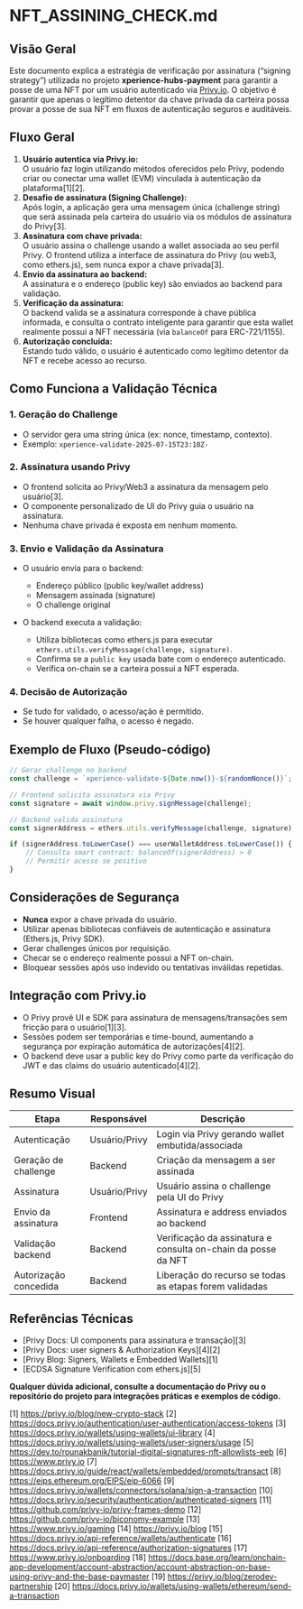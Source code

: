 # NFT_ASSINING_CHECK.md

## Visão Geral

Este documento explica a estratégia de verificação por assinatura (“signing strategy”) utilizada no projeto **xperience-hubs-payment** para garantir a posse de uma NFT por um usuário autenticado via [Privy.io](https://privy.io). O objetivo é garantir que apenas o legítimo detentor da chave privada da carteira possa provar a posse de sua NFT em fluxos de autenticação seguros e auditáveis.

## Fluxo Geral

1. **Usuário autentica via Privy.io:**  
   O usuário faz login utilizando métodos oferecidos pelo Privy, podendo criar ou conectar uma wallet (EVM) vinculada à autenticação da plataforma[1][2].
2. **Desafio de assinatura (Signing Challenge):**  
   Após login, a aplicação gera uma mensagem única (challenge string) que será assinada pela carteira do usuário via os módulos de assinatura do Privy[3].
3. **Assinatura com chave privada:**  
   O usuário assina o challenge usando a wallet associada ao seu perfil Privy. O frontend utiliza a interface de assinatura do Privy (ou web3, como ethers.js), sem nunca expor a chave privada[3].
4. **Envio da assinatura ao backend:**  
   A assinatura e o endereço (public key) são enviados ao backend para validação.
5. **Verificação da assinatura:**  
   O backend valida se a assinatura corresponde à chave pública informada, e consulta o contrato inteligente para garantir que esta wallet realmente possui a NFT necessária (via `balanceOf` para ERC-721/1155).
6. **Autorização concluída:**  
   Estando tudo válido, o usuário é autenticado como legítimo detentor da NFT e recebe acesso ao recurso.

## Como Funciona a Validação Técnica

### 1. Geração do Challenge

- O servidor gera uma string única (ex: nonce, timestamp, contexto).
- Exemplo: `xperience-validate-2025-07-15T23:10Z-`

### 2. Assinatura usando Privy

- O frontend solicita ao Privy/Web3 a assinatura da mensagem pelo usuário[3].
- O componente personalizado de UI do Privy guia o usuário na assinatura.
- Nenhuma chave privada é exposta em nenhum momento.

### 3. Envio e Validação da Assinatura

- O usuário envia para o backend:
  - Endereço público (public key/wallet address)
  - Mensagem assinada (signature)
  - O challenge original
  
- O backend executa a validação:
  - Utiliza bibliotecas como ethers.js para executar `ethers.utils.verifyMessage(challenge, signature)`.
  - Confirma se a `public key` usada bate com o endereço autenticado.
  - Verifica on-chain se a carteira possui a NFT esperada.

### 4. Decisão de Autorização

- Se tudo for validado, o acesso/ação é permitido.
- Se houver qualquer falha, o acesso é negado.

## Exemplo de Fluxo (Pseudo-código)

```js
// Gerar challenge no backend
const challenge = `xperience-validate-${Date.now()}-${randomNonce()}`;

// Frontend solicita assinatura via Privy
const signature = await window.privy.signMessage(challenge);

// Backend valida assinatura
const signerAddress = ethers.utils.verifyMessage(challenge, signature);

if (signerAddress.toLowerCase() === userWalletAddress.toLowerCase()) {
    // Consulta smart contract: balanceOf(signerAddress) > 0
    // Permitir acesso se positivo
}
```

## Considerações de Segurança

- **Nunca** expor a chave privada do usuário.
- Utilizar apenas bibliotecas confiáveis de autenticação e assinatura (Ethers.js, Privy SDK).
- Gerar challenges únicos por requisição.
- Checar se o endereço realmente possui a NFT on-chain.
- Bloquear sessões após uso indevido ou tentativas inválidas repetidas.

## Integração com Privy.io

- O Privy provê UI e SDK para assinatura de mensagens/transações sem fricção para o usuário[1][3].
- Sessões podem ser temporárias e time-bound, aumentando a segurança por expiração automática de autorizações[4][2].
- O backend deve usar a public key do Privy como parte da verificação do JWT e das claims do usuário autenticado[4][2].

## Resumo Visual

| Etapa                     | Responsável | Descrição                                                                                 |
|---------------------------|-------------|------------------------------------------------------------------------------------------|
| Autenticação               | Usuário/Privy    | Login via Privy gerando wallet embutida/associada                                         |
| Geração de challenge       | Backend     | Criação da mensagem a ser assinada                                                        |
| Assinatura                 | Usuário/Privy    | Usuário assina o challenge pela UI do Privy                                               |
| Envio da assinatura        | Frontend    | Assinatura e address enviados ao backend                                                  |
| Validação backend          | Backend     | Verificação da assinatura e consulta on-chain da posse da NFT                             |
| Autorização concedida      | Backend     | Liberação do recurso se todas as etapas forem validadas                                   |

## Referências Técnicas

- [Privy Docs: UI components para assinatura e transação][3]
- [Privy Docs: user signers & Authorization Keys][4][2]
- [Privy Blog: Signers, Wallets e Embedded Wallets][1]
- [ECDSA Signature Verification com ethers.js][5]

**Qualquer dúvida adicional, consulte a documentação do Privy ou o repositório do projeto para integrações práticas e exemplos de código.**

[1] https://privy.io/blog/new-crypto-stack
[2] https://docs.privy.io/authentication/user-authentication/access-tokens
[3] https://docs.privy.io/wallets/using-wallets/ui-library
[4] https://docs.privy.io/wallets/using-wallets/user-signers/usage
[5] https://dev.to/rounakbanik/tutorial-digital-signatures-nft-allowlists-eeb
[6] https://www.privy.io
[7] https://docs.privy.io/guide/react/wallets/embedded/prompts/transact
[8] https://eips.ethereum.org/EIPS/eip-6066
[9] https://docs.privy.io/wallets/connectors/solana/sign-a-transaction
[10] https://docs.privy.io/security/authentication/authenticated-signers
[11] https://github.com/privy-io/privy-frames-demo
[12] https://github.com/privy-io/biconomy-example
[13] https://www.privy.io/gaming
[14] https://privy.io/blog
[15] https://docs.privy.io/api-reference/wallets/authenticate
[16] https://docs.privy.io/api-reference/authorization-signatures
[17] https://www.privy.io/onboarding
[18] https://docs.base.org/learn/onchain-app-development/account-abstraction/account-abstraction-on-base-using-privy-and-the-base-paymaster
[19] https://privy.io/blog/zerodev-partnership
[20] https://docs.privy.io/wallets/using-wallets/ethereum/send-a-transaction
